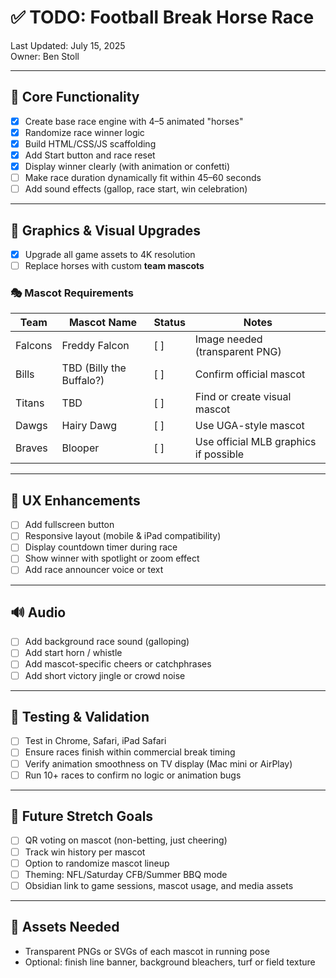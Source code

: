 # ✅ TODO: Football Break Horse Race

Last Updated: July 15, 2025  
Owner: Ben Stoll

---

## 🐎 Core Functionality

- [x] Create base race engine with 4–5 animated "horses"
- [x] Randomize race winner logic
- [x] Build HTML/CSS/JS scaffolding
- [x] Add Start button and race reset
- [x] Display winner clearly (with animation or confetti)
- [ ] Make race duration dynamically fit within 45–60 seconds
- [ ] Add sound effects (gallop, race start, win celebration)

---

## 🎨 Graphics & Visual Upgrades

- [x] Upgrade all game assets to 4K resolution
- [ ] Replace horses with custom **team mascots**

### 🎭 Mascot Requirements

| Team      | Mascot Name     | Status  | Notes                        |
|-----------|------------------|---------|------------------------------|
| Falcons   | Freddy Falcon     | [ ]     | Image needed (transparent PNG) |
| Bills     | TBD (Billy the Buffalo?) | [ ]     | Confirm official mascot |
| Titans    | TBD              | [ ]     | Find or create visual mascot |
| Dawgs     | Hairy Dawg       | [ ]     | Use UGA-style mascot         |
| Braves    | Blooper          | [ ]     | Use official MLB graphics if possible |

---

## 📱 UX Enhancements

- [ ] Add fullscreen button
- [ ] Responsive layout (mobile & iPad compatibility)
- [ ] Display countdown timer during race
- [ ] Show winner with spotlight or zoom effect
- [ ] Add race announcer voice or text

---

## 🔊 Audio

- [ ] Add background race sound (galloping)
- [ ] Add start horn / whistle
- [ ] Add mascot-specific cheers or catchphrases
- [ ] Add short victory jingle or crowd noise

---

## 🧪 Testing & Validation

- [ ] Test in Chrome, Safari, iPad Safari
- [ ] Ensure races finish within commercial break timing
- [ ] Verify animation smoothness on TV display (Mac mini or AirPlay)
- [ ] Run 10+ races to confirm no logic or animation bugs

---

## 🧭 Future Stretch Goals

- [ ] QR voting on mascot (non-betting, just cheering)
- [ ] Track win history per mascot
- [ ] Option to randomize mascot lineup
- [ ] Theming: NFL/Saturday CFB/Summer BBQ mode
- [ ] Obsidian link to game sessions, mascot usage, and media assets

---

## 🔗 Assets Needed

- Transparent PNGs or SVGs of each mascot in running pose
- Optional: finish line banner, background bleachers, turf or field texture